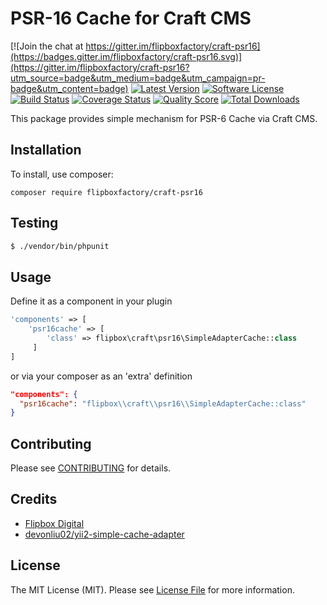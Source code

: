 # PSR-16 Cache for Craft CMS
[![Join the chat at https://gitter.im/flipboxfactory/craft-psr16](https://badges.gitter.im/flipboxfactory/craft-psr16.svg)](https://gitter.im/flipboxfactory/craft-psr16?utm_source=badge&utm_medium=badge&utm_campaign=pr-badge&utm_content=badge)
[![Latest Version](https://img.shields.io/github/release/flipboxfactory/craft-psr16.svg?style=flat-square)](https://github.com/flipboxfactory/craft-psr16/releases)
[![Software License](https://img.shields.io/badge/license-MIT-brightgreen.svg?style=flat-square)](LICENSE.md)
[![Build Status](https://img.shields.io/travis/flipboxfactory/craft-psr16/master.svg?style=flat-square)](https://travis-ci.org/flipboxfactory/craft-psr16)
[![Coverage Status](https://img.shields.io/scrutinizer/coverage/g/flipboxfactory/craft-psr16.svg?style=flat-square)](https://scrutinizer-ci.com/g/flipboxfactory/craft-psr16/code-structure)
[![Quality Score](https://img.shields.io/scrutinizer/g/flipboxfactory/craft-psr16.svg?style=flat-square)](https://scrutinizer-ci.com/g/flipboxfactory/craft-psr16)
[![Total Downloads](https://img.shields.io/packagist/dt/flipboxfactory/craft-psr16.svg?style=flat-square)](https://packagist.org/packages/flipboxfactory/craft-psr16)

This package provides simple mechanism for PSR-6 Cache via Craft CMS.

## Installation

To install, use composer:

```
composer require flipboxfactory/craft-psr16
```

## Testing

``` bash
$ ./vendor/bin/phpunit
```

## Usage
Define it as a component in your plugin
```php 
'components' => [
    'psr16cache' => [
        'class' => flipbox\craft\psr16\SimpleAdapterCache::class
     ]
]
```
or via your composer as an 'extra' definition
```json
"components": {
  "psr16cache": "flipbox\\craft\\psr16\\SimpleAdapterCache::class"
}
```

## Contributing

Please see [CONTRIBUTING](https://github.com/flipboxfactory/craft-psr16/blob/master/CONTRIBUTING.md) for details.


## Credits

- [Flipbox Digital](https://github.com/flipbox)
- [devonliu02/yii2-simple-cache-adapter](https://github.com/devonliu02/yii2-simple-cache-adapter)

## License

The MIT License (MIT). Please see [License File](https://github.com/flipboxfactory/craft-psr16/blob/master/LICENSE) for more information.
